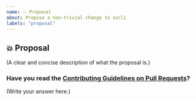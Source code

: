 ```yaml
---
name: 💥 Proposal
about: Propose a non-trivial change to socli
labels: "proposal"
---
```


## 💥 Proposal

(A clear and concise description of what the proposal is.)

### Have you read the [Contributing Guidelines on Pull Requests](https://github.com/rsrkpatwari1234/EchoForMe/blob/main/CONTRIBUTING.md)?

(Write your answer here.)
